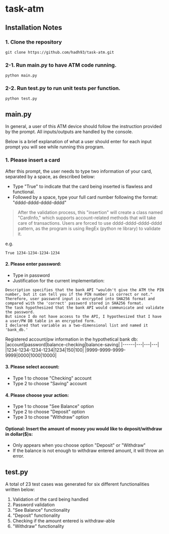 # task-atm

## Installation Notes

### 1. Clone the repository
```
git clone https://github.com/hadh93/task-atm.git
```

### 2-1. Run main.py to have ATM code running.
```
python main.py
```

### 2-2. Run test.py to run unit tests per function.
```
python test.py
```


## main.py

In general, a user of this ATM device should follow the instruction provided by the prompt. 
All inputs/outputs are handled by the console.

Below is a brief explanation of what a user should enter for each input prompt you will see while running this program.

### 1. Please insert a card
After this prompt, the user needs to type two information of your card, separated by a space, as described below:  
- Type "True" to indicate that the card being inserted is flawless and functional.
- Followed by a space, type your full card number following the format: "dddd-dddd-dddd-dddd"
> After the validation process, this "insertion" will create a class named "CardInfo," which supports account-related methods that will take care of transactions.
> Users are forced to use dddd-dddd-dddd-dddd pattern, as the program is using RegEx (python re library) to validate it.

e.g.
```
True 1234-1234-1234-1234
```



#### 2. Please enter password:
- Type in password
- Justification for the current implementation:
```
Description specifies that the bank API "wouldn't give the ATM the PIN number, but it can tell you if the PIN number is correct or not."
Therefore, user password input is encrypted into SHA256 format and compared with the 'correct' password stored in SHA256 format.
The task hypothesized that the bank API would communicate and validate the password. 
But since I do not have access to the API, I hypothesized that I have a user/PW DB table in an encrypted form. 
I declared that variable as a two-dimensional list and named it 'bank_db.'
```
Registered account/pw information in the hypothetical bank db:
|account|password|balance-checking|balance-saving|
|------|---|---|---|
|1234-1234-1234-1234|1234|150|100|
|9999-9999-9999-9999|0000|1000|10000|

#### 3. Please select account:
- Type 1 to choose "Checking" account
- Type 2 to choose "Saving" account

#### 4. Please choose your action:
- Type 1 to choose "See Balance" option
- Type 2 to choose "Deposit" option
- Type 3 to choose "Withdraw" option

#### Optional: Insert the amount of money you would like to deposit/withdraw in dollar($)s:
- Only appears when you choose option "Deposit" or "Withdraw"
- If the balance is not enough to withdraw entered amount, it will throw an error.


## test.py

A total of 23 test cases was generated for six different functionalities written below:
1. Validation of the card being handled
2. Password validation
3. "See Balance" functionality
4. "Deposit" functionality
5. Checking if the amount entered is withdraw-able
6. "Withdraw" functionality
